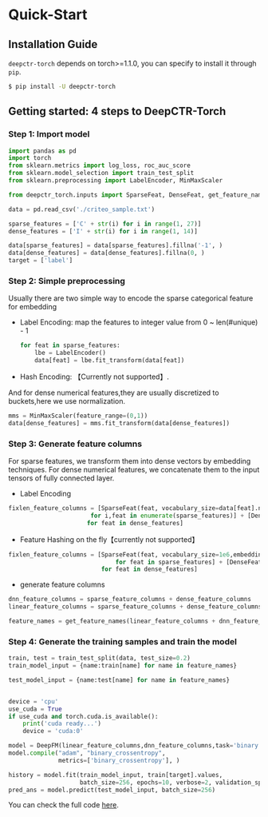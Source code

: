 # Quick-Start

## Installation Guide
`deepctr-torch` depends on torch>=1.1.0, you can specify to install it through `pip`.

```bash
$ pip install -U deepctr-torch
```
## Getting started: 4 steps to DeepCTR-Torch


### Step 1: Import model


```python
import pandas as pd
import torch
from sklearn.metrics import log_loss, roc_auc_score
from sklearn.model_selection import train_test_split
from sklearn.preprocessing import LabelEncoder, MinMaxScaler

from deepctr_torch.inputs import SparseFeat, DenseFeat, get_feature_names

data = pd.read_csv('./criteo_sample.txt')

sparse_features = ['C' + str(i) for i in range(1, 27)]
dense_features = ['I' + str(i) for i in range(1, 14)]

data[sparse_features] = data[sparse_features].fillna('-1', )
data[dense_features] = data[dense_features].fillna(0, )
target = ['label']
```
    


### Step 2: Simple preprocessing


Usually there are two simple way to encode the sparse categorical feature for embedding

- Label Encoding: map the features to integer value from 0 ~ len(#unique) - 1
  ```python
  for feat in sparse_features:
      lbe = LabelEncoder()
      data[feat] = lbe.fit_transform(data[feat])
  ```
- Hash Encoding: 【Currently not supported】.

And for dense numerical features,they are usually  discretized to buckets,here we use normalization.

```python
mms = MinMaxScaler(feature_range=(0,1))
data[dense_features] = mms.fit_transform(data[dense_features])
```


### Step 3: Generate feature columns

For sparse features, we transform them into dense vectors by embedding techniques.
For dense numerical features, we concatenate them to the input tensors of fully connected layer.

- Label Encoding
```python
fixlen_feature_columns = [SparseFeat(feat, vocabulary_size=data[feat].nunique(),embedding_dim=4)
                       for i,feat in enumerate(sparse_features)] + [DenseFeat(feat, 1,)
                      for feat in dense_features]
```
- Feature Hashing on the fly【currently not supported】
```python
fixlen_feature_columns = [SparseFeat(feat, vocabulary_size=1e6,embedding_dim=4, use_hash=True, dtype='string')  # since the input is string
                              for feat in sparse_features] + [DenseFeat(feat, 1, )
                          for feat in dense_features]
```
- generate feature columns
```python
dnn_feature_columns = sparse_feature_columns + dense_feature_columns
linear_feature_columns = sparse_feature_columns + dense_feature_columns

feature_names = get_feature_names(linear_feature_columns + dnn_feature_columns)

```
### Step 4: Generate the training samples and train the model

```python
train, test = train_test_split(data, test_size=0.2)
train_model_input = {name:train[name] for name in feature_names}

test_model_input = {name:test[name] for name in feature_names}


device = 'cpu'
use_cuda = True
if use_cuda and torch.cuda.is_available():
    print('cuda ready...')
    device = 'cuda:0'

model = DeepFM(linear_feature_columns,dnn_feature_columns,task='binary',device=device)
model.compile("adam", "binary_crossentropy",
              metrics=['binary_crossentropy'], )

history = model.fit(train_model_input, train[target].values,
                    batch_size=256, epochs=10, verbose=2, validation_split=0.2, )
pred_ans = model.predict(test_model_input, batch_size=256)

```
You can check the full code [here](./Examples.html#classification-criteo).








